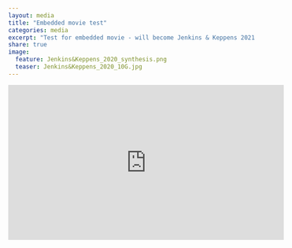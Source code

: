 ```yaml
---
layout: media
title: "Embedded movie test"
categories: media
excerpt: "Test for embedded movie - will become Jenkins & Keppens 2021 paper highlight"
share: true
image:
  feature: Jenkins&Keppens_2020_synthesis.png
  teaser: Jenkins&Keppens_2020_10G.jpg
---
```



<iframe width="560" height="315" src="https://www.youtube.com/embed/a5YiodjdtDs" title="YouTube video player" frameborder="0" allow="accelerometer; autoplay; clipboard-write; encrypted-media; gyroscope; picture-in-picture" allowfullscreen></iframe>